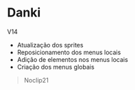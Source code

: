 Danki
=====

V14

- Atualização dos sprites
- Reposicionamento dos menus locais
- Adição de elementos nos menus locais
- Criação dos menus globais

> Noclip21
